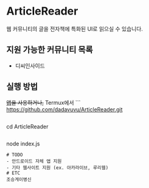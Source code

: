# ArticleReader
웹 커뮤니티의 글을 전자책에 특화된 UI로 읽으실 수 있습니다.
## 지원 가능한 커뮤니티 목록
- 디씨인사이드
## 실행 방법
~~[앱](https://github.com/dadavuvu/ArticleReader/releases)을 사용하거나,~~ Termux에서 ```
https://github.com/dadavuvu/ArticleReader.git
```
```
cd ArticleReader
```
```
node index.js
``` 이후  [웹](127.0.0.1:5050) 접속
# TODO
- 안드로이드 자체 앱 지원
- 기타 웹사이트 지원 (ex. 아카라이브, 루리웹)
# ETC
조승게이병신
